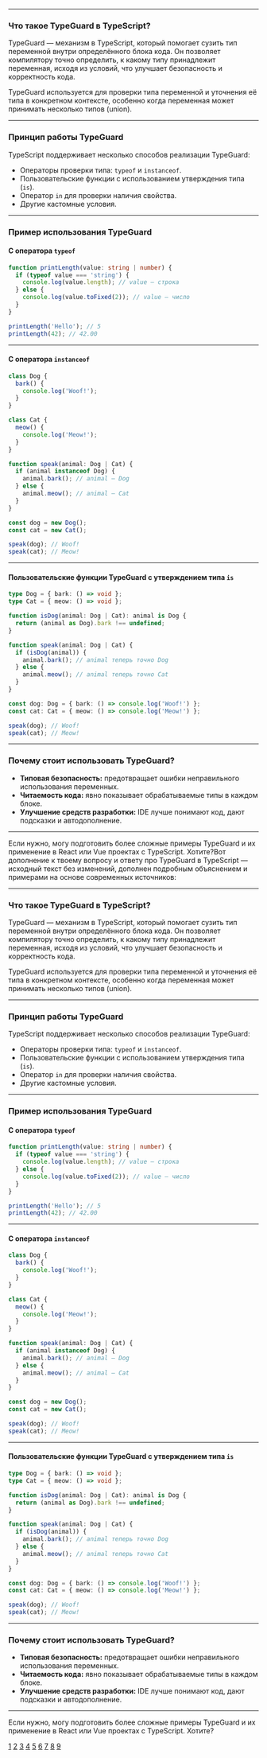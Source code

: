 
---

### Что такое TypeGuard в TypeScript?

TypeGuard — механизм в TypeScript, который помогает сузить тип переменной внутри определённого блока кода. Он позволяет компилятору точно определить, к какому типу принадлежит переменная, исходя из условий, что улучшает безопасность и корректность кода.

TypeGuard используется для проверки типа переменной и уточнения её типа в конкретном контексте, особенно когда переменная может принимать несколько типов (union).

---

### Принцип работы TypeGuard

TypeScript поддерживает несколько способов реализации TypeGuard:

- Операторы проверки типа: `typeof` и `instanceof`.
- Пользовательские функции с использованием утверждения типа (`is`).
- Оператор `in` для проверки наличия свойства.
- Другие кастомные условия.

---

### Пример использования TypeGuard

#### С оператора `typeof`

```typescript
function printLength(value: string | number) {
  if (typeof value === 'string') {
    console.log(value.length); // value — строка
  } else {
    console.log(value.toFixed(2)); // value — число
  }
}

printLength('Hello'); // 5
printLength(42); // 42.00
```

---

#### С оператора `instanceof`

```typescript
class Dog {
  bark() {
    console.log('Woof!');
  }
}

class Cat {
  meow() {
    console.log('Meow!');
  }
}

function speak(animal: Dog | Cat) {
  if (animal instanceof Dog) {
    animal.bark(); // animal — Dog
  } else {
    animal.meow(); // animal — Cat
  }
}

const dog = new Dog();
const cat = new Cat();

speak(dog); // Woof!
speak(cat); // Meow!
```

---

#### Пользовательские функции TypeGuard с утверждением типа `is`

```typescript
type Dog = { bark: () => void };
type Cat = { meow: () => void };

function isDog(animal: Dog | Cat): animal is Dog {
  return (animal as Dog).bark !== undefined;
}

function speak(animal: Dog | Cat) {
  if (isDog(animal)) {
    animal.bark(); // animal теперь точно Dog
  } else {
    animal.meow(); // animal теперь точно Cat
  }
}

const dog: Dog = { bark: () => console.log('Woof!') };
const cat: Cat = { meow: () => console.log('Meow!') };

speak(dog); // Woof!
speak(cat); // Meow!
```

---

### Почему стоит использовать TypeGuard?

- **Типовая безопасность:** предотвращает ошибки неправильного использования переменных.
- **Читаемость кода:** явно показывает обрабатываемые типы в каждом блоке.
- **Улучшение средств разработки:** IDE лучше понимают код, дают подсказки и автодополнение.

---

Если нужно, могу подготовить более сложные примеры TypeGuard и их применение в React или Vue проектах с TypeScript. Хотите?Вот дополнение к твоему вопросу и ответу про TypeGuard в TypeScript — исходный текст без изменений, дополнен подробным объяснением и примерами на основе современных источников:

---

### Что такое TypeGuard в TypeScript?

TypeGuard — механизм в TypeScript, который помогает сузить тип переменной внутри определённого блока кода. Он позволяет компилятору точно определить, к какому типу принадлежит переменная, исходя из условий, что улучшает безопасность и корректность кода.

TypeGuard используется для проверки типа переменной и уточнения её типа в конкретном контексте, особенно когда переменная может принимать несколько типов (union).

---

### Принцип работы TypeGuard

TypeScript поддерживает несколько способов реализации TypeGuard:

- Операторы проверки типа: `typeof` и `instanceof`.
- Пользовательские функции с использованием утверждения типа (`is`).
- Оператор `in` для проверки наличия свойства.
- Другие кастомные условия.

---

### Пример использования TypeGuard

#### С оператора `typeof`

```typescript
function printLength(value: string | number) {
  if (typeof value === 'string') {
    console.log(value.length); // value — строка
  } else {
    console.log(value.toFixed(2)); // value — число
  }
}

printLength('Hello'); // 5
printLength(42); // 42.00
```

---

#### С оператора `instanceof`

```typescript
class Dog {
  bark() {
    console.log('Woof!');
  }
}

class Cat {
  meow() {
    console.log('Meow!');
  }
}

function speak(animal: Dog | Cat) {
  if (animal instanceof Dog) {
    animal.bark(); // animal — Dog
  } else {
    animal.meow(); // animal — Cat
  }
}

const dog = new Dog();
const cat = new Cat();

speak(dog); // Woof!
speak(cat); // Meow!
```

---

#### Пользовательские функции TypeGuard с утверждением типа `is`

```typescript
type Dog = { bark: () => void };
type Cat = { meow: () => void };

function isDog(animal: Dog | Cat): animal is Dog {
  return (animal as Dog).bark !== undefined;
}

function speak(animal: Dog | Cat) {
  if (isDog(animal)) {
    animal.bark(); // animal теперь точно Dog
  } else {
    animal.meow(); // animal теперь точно Cat
  }
}

const dog: Dog = { bark: () => console.log('Woof!') };
const cat: Cat = { meow: () => console.log('Meow!') };

speak(dog); // Woof!
speak(cat); // Meow!
```

---

### Почему стоит использовать TypeGuard?

- **Типовая безопасность:** предотвращает ошибки неправильного использования переменных.
- **Читаемость кода:** явно показывает обрабатываемые типы в каждом блоке.
- **Улучшение средств разработки:** IDE лучше понимают код, дают подсказки и автодополнение.

---

Если нужно, могу подготовить более сложные примеры TypeGuard и их применение в React или Vue проектах с TypeScript. Хотите?

[1](https://www.hackfrontend.com/docs/typescript/type-guard)
[2](https://scriptdev.ru/guide/036/)
[3](https://www.youtube.com/watch?v=GyO516C_aNA)
[4](https://ya.zerocoder.ru/pgt-ponimanie-typescript-ekzemplyar-type-guard/)
[5](https://nweb42.com/books/typescript/proverka-tipov-na-etape-vypolneniya-type-guards/)
[6](https://habr.com/ru/companies/tbank/articles/808655/)
[7](https://www.dev-notes.ru/articles/typescript/how-to-use-type-guards-typescript/)
[8](https://www.reddit.com/r/typescript/comments/1b300x8/confused_about_type_predicateguard_safety/)
[9](https://js-ts-node.github.io/type-guard-v-typescript-suzhenie-tipov/)
